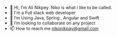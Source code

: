 - 👋 Hi, I'm Ali Nikpey. Niko is what i like to be called. 
- 👀 I'm a Full stack web developer 
- 🌱 I’m Using Java, Spring , Angular and Swift
- 💞️ I’m looking to collaborate on any project
- 📫 How to reach me nikonikpay@gmail.com
<!---
nikonikpay/nikonikpay is a ✨ special ✨ repository because its `README.md` (this file) appears on your GitHub profile.
You can click the Preview link to take a look at your changes.
--->
